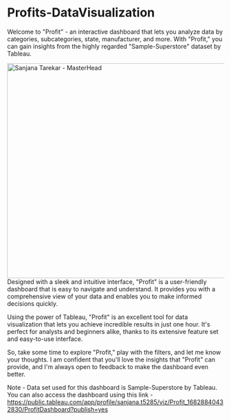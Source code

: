# Profits-DataVisualization
Welcome to "Profit" - an interactive dashboard that lets you analyze data by categories, subcategories, state, manufacturer, and more. With "Profit," you can gain insights from the highly regarded "Sample-Superstore" dataset by Tableau.

<img src="https://www.tableau.com/sites/default/files/2022-08/Products_Reader_Hero.png" alt="Sanjana Tarekar - MasterHead" width="900" height="500" style="float:left; margin-right:30px;">

Designed with a sleek and intuitive interface, "Profit" is a user-friendly dashboard that is easy to navigate and understand. It provides you with a comprehensive view of your data and enables you to make informed decisions quickly.

Using the power of Tableau, "Profit" is an excellent tool for data visualization that lets you achieve incredible results in just one hour. It's perfect for analysts and beginners alike, thanks to its extensive feature set and easy-to-use interface.

So, take some time to explore "Profit," play with the filters, and let me know your thoughts. I am confident that you'll love the insights that "Profit" can provide, and I'm always open to feedback to make the dashboard even better.

Note - Data set used for this dashboard is Sample-Superstore by Tableau.
You can also access the dashboard using this link -https://public.tableau.com/app/profile/sanjana.t5285/viz/Profit_16828840432830/ProfitDashboard?publish=yes
